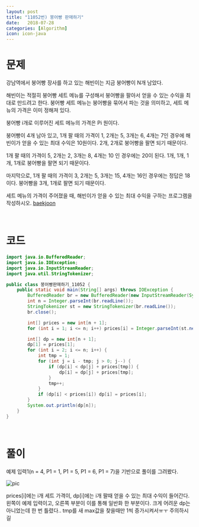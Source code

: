 ```yaml
---
layout: post
title: "11052번) 붕어빵 판매하기"
date:   2018-07-28
categories: [Algorithm]
icon: icon-java
---
```


# 문제
강남역에서 붕어빵 장사를 하고 있는 해빈이는 지금 붕어빵이 N개 남았다.

해빈이는 적절히 붕어빵 세트 메뉴를 구성해서 붕어빵을 팔아서 얻을 수 있는 수익을 최대로 만드려고 한다. 붕어빵 세트 메뉴는 붕어빵을 묶어서 파는 것을 의미하고, 세트 메뉴의 가격은 이미 정해져 있다.

붕어빵 i개로 이루어진 세트 메뉴의 가격은 Pi 원이다.

붕어빵이 4개 남아 있고, 1개 팔 때의 가격이 1, 2개는 5, 3개는 6, 4개는 7인 경우에 해빈이가 얻을 수 있는 최대 수익은 10원이다. 2개, 2개로 붕어빵을 팔면 되기 때문이다.

1개 팔 때의 가격이 5, 2개는 2, 3개는 8, 4개는 10 인 경우에는 20이 된다. 1개, 1개, 1개, 1개로 붕어빵을 팔면 되기 때문이다.

마지막으로, 1개 팔 때의 가격이 3, 2개는 5, 3개는 15, 4개는 16인 경우에는 정답은 18이다. 붕어빵을 3개, 1개로 팔면 되기 때문이다.

세트 메뉴의 가격이 주어졌을 때, 해빈이가 얻을 수 있는 최대 수익을 구하는 프로그램을 작성하시오. [baekjoon](https://www.acmicpc.net/problem/11052)

<br>

# 코드
```java
import java.io.BufferedReader;
import java.io.IOException;
import java.io.InputStreamReader;
import java.util.StringTokenizer;

public class 붕어빵판매하기_11052 {
    public static void main(String[] args) throws IOException {
        BufferedReader br = new BufferedReader(new InputStreamReader(System.in));
        int n = Integer.parseInt(br.readLine());
        StringTokenizer st = new StringTokenizer(br.readLine());
        br.close();

        int[] prices = new int[n + 1];
        for (int i = 1; i <= n; i++) prices[i] = Integer.parseInt(st.nextToken());

        int[] dp = new int[n + 1];
        dp[1] = prices[1];
        for (int i = 2; i <= n; i++) {
            int tmp = 1;
            for (int j = i - tmp; j > 0; j--) {
                if (dp[i] < dp[j] + prices[tmp]) {
                    dp[i] = dp[j] + prices[tmp];
                }
                tmp++;
            }
            if (dp[i] < prices[i]) dp[i] = prices[i];
        }
        System.out.println(dp[n]);
    }
}
```

<br>

# 풀이
예제 입력1(n = 4, P1 = 1, P1 = 5, P1 = 6, P1 = 7)을 기반으로 풀이를 그려봤다.

![pic](../assets/11052.png)

prices[i]에는 i개 세트 가격이, dp[i]에는 i개 팔때 얻을 수 있는 최대 수익이 들어간다. 왼쪽이 예제 입력이고, 오른쪽 부분이 이를 통해 일반화 한 부분이다. 크게 어려운 dp는 아니었는데 한 번 틀렸다.. tmp를 새 max값을 찾을때만 1씩 증가시켜서ㅠㅜ 주의하시길

